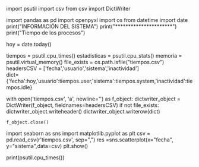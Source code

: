 import psutil
import csv
from csv import DictWriter

import pandas as pd
import openpyxl
import os
from datetime import date
print("INFORMACIÓN DEL SISTEMA")
print("**********************")
print("Tiempo de los procesos")

hoy = date.today()


tiempos = psutil.cpu_times()
estadisticas = psutil.cpu_stats()
memoria = psutil.virtual_memory()
file_exists = os.path.isfile("tiempos.csv")
headersCSV = ['fecha','usuario','sistema','inactividad']      
dict={'fecha':hoy,'usuario':tiempos.user,'sistema':tiempos.system,'inactividad':tiempos.idle}

  
with open('tiempos.csv', 'a', newline='') as f_object:
    dictwriter_object = DictWriter(f_object, fieldnames=headersCSV)
    if not file_exists:
        dictwriter_object.writeheader()
    dictwriter_object.writerow(dict)
   
    f_object.close()

import seaborn as sns
import matplotlib.pyplot as plt
csv = pd.read_csv(r'tiempos.csv', sep=",")
res =sns.scatterplot(x="fecha", y="sistema",data=csv)
plt.show()


print(psutil.cpu_times())
